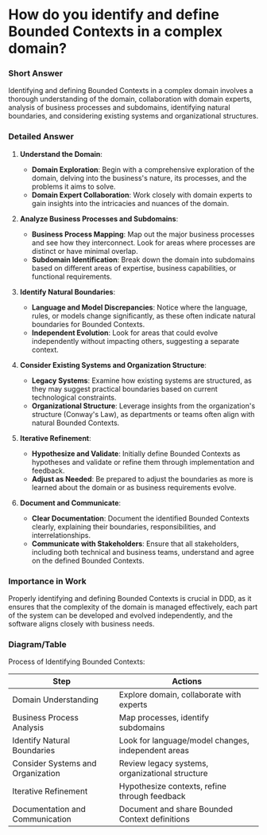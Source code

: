 # How do you identify and define Bounded Contexts in a complex domain?

### Short Answer
Identifying and defining Bounded Contexts in a complex domain involves a thorough understanding of the domain, collaboration with domain experts, analysis of business processes and subdomains, identifying natural boundaries, and considering existing systems and organizational structures.

### Detailed Answer
1. **Understand the Domain**:
    - **Domain Exploration**: Begin with a comprehensive exploration of the domain, delving into the business's nature, its processes, and the problems it aims to solve.
    - **Domain Expert Collaboration**: Work closely with domain experts to gain insights into the intricacies and nuances of the domain.

2. **Analyze Business Processes and Subdomains**:
    - **Business Process Mapping**: Map out the major business processes and see how they interconnect. Look for areas where processes are distinct or have minimal overlap.
    - **Subdomain Identification**: Break down the domain into subdomains based on different areas of expertise, business capabilities, or functional requirements.

3. **Identify Natural Boundaries**:
    - **Language and Model Discrepancies**: Notice where the language, rules, or models change significantly, as these often indicate natural boundaries for Bounded Contexts.
    - **Independent Evolution**: Look for areas that could evolve independently without impacting others, suggesting a separate context.

4. **Consider Existing Systems and Organization Structure**:
    - **Legacy Systems**: Examine how existing systems are structured, as they may suggest practical boundaries based on current technological constraints.
    - **Organizational Structure**: Leverage insights from the organization's structure (Conway's Law), as departments or teams often align with natural Bounded Contexts.

5. **Iterative Refinement**:
    - **Hypothesize and Validate**: Initially define Bounded Contexts as hypotheses and validate or refine them through implementation and feedback.
    - **Adjust as Needed**: Be prepared to adjust the boundaries as more is learned about the domain or as business requirements evolve.

6. **Document and Communicate**:
    - **Clear Documentation**: Document the identified Bounded Contexts clearly, explaining their boundaries, responsibilities, and interrelationships.
    - **Communicate with Stakeholders**: Ensure that all stakeholders, including both technical and business teams, understand and agree on the defined Bounded Contexts.

### Importance in Work
Properly identifying and defining Bounded Contexts is crucial in DDD, as it ensures that the complexity of the domain is managed effectively, each part of the system can be developed and evolved independently, and the software aligns closely with business needs.

### Diagram/Table
Process of Identifying Bounded Contexts:

| Step                                 | Actions                                         |
|--------------------------------------|-------------------------------------------------|
| Domain Understanding                 | Explore domain, collaborate with experts        |
| Business Process Analysis            | Map processes, identify subdomains              |
| Identify Natural Boundaries          | Look for language/model changes, independent areas |
| Consider Systems and Organization    | Review legacy systems, organizational structure |
| Iterative Refinement                 | Hypothesize contexts, refine through feedback   |
| Documentation and Communication      | Document and share Bounded Context definitions  |